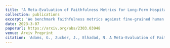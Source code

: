 ```yaml
---
title: "A Meta-Evaluation of Faithfulness Metrics for Long-Form Hospital-Course Summarization"
collection: publications
excerpt: 'We benchmark faithfulness metrics against fine-grained human annotations for model-generated summaries of a patient's Brief Hospital Course. We meta-evaluate a broad set of proposed faithfulness metrics and, across metrics, explore the importance of domain adaptation (e.g. the impact of in-domain pre-training and metric fine-tuning), the use of source-summary alignments, and the effects of distilling a single metric from an ensemble of pre-existing metrics. Off-the-shelf metrics with no exposure to clinical text correlate well yet overly rely on summary extractiveness. As a practical guide to long-form clinical narrative summarization, we find that most metrics correlate best to human judgments when provided with one summary sentence at a time and a minimal set of relevant source context.'
date: 2023-3-07
paperurl: https://arxiv.org/abs/2303.03948 
venue: Arxiv Preprint
citation: 'Adams, G., Zucker, J., Elhadad, N. A Meta-Evaluation of Faithfulness Metrics for Long-Form Hospital-Course Summarization.'
---
```

